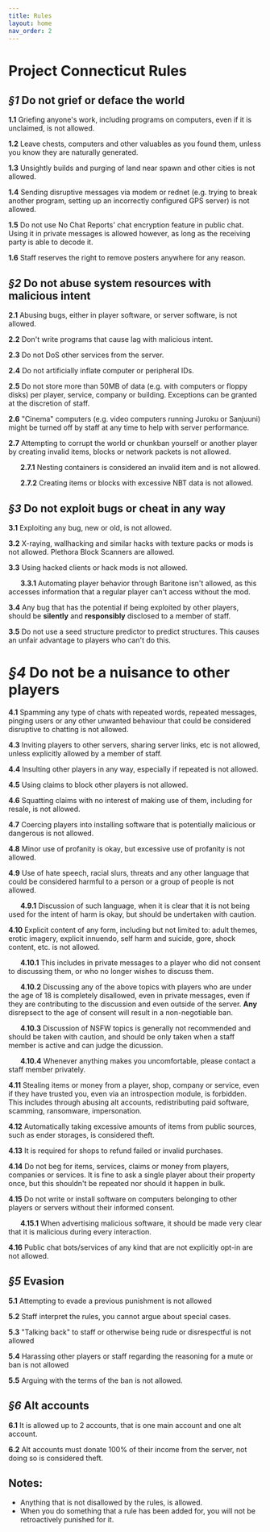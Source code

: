 ```yaml
---
title: Rules
layout: home
nav_order: 2
---
```


# Project Connecticut Rules
## ***§1*** Do not grief or deface the world
**1.1** Griefing anyone's work, including programs on computers, even if it is unclaimed, is not allowed.

**1.2** Leave chests, computers and other valuables as you found them, unless you know they are naturally generated.

**1.3** Unsightly builds and purging of land near spawn and other cities is not allowed.

**1.4** Sending disruptive messages via modem or rednet (e.g. trying to break another program, setting up an incorrectly configured GPS server) is not allowed.

**1.5** Do not use No Chat Reports' chat encryption feature in public chat. Using it in private messages is allowed however, as long as the receiving party is able to decode it.

**1.6** Staff reserves the right to remove posters anywhere for any reason.

## ***§2*** Do not abuse system resources with malicious intent
**2.1** Abusing bugs, either in player software, or server software, is not allowed.

**2.2** Don't write programs that cause lag with malicious intent.

**2.3** Do not DoS other services from the server.

**2.4** Do not artificially inflate computer or peripheral IDs.

**2.5** Do not store more than 50MB of data (e.g. with computers or floppy disks) per player, service, company or building. Exceptions can be granted at the discretion of staff.

**2.6** "Cinema" computers (e.g. video computers running Juroku or Sanjuuni) might be turned off by staff at any time to help with server performance.

**2.7** Attempting to corrupt the world or chunkban yourself or another player by creating invalid items, blocks or network packets is not allowed.

&nbsp;&nbsp;&nbsp;&nbsp;&nbsp;&nbsp;**2.7.1** Nesting containers is considered an invalid item and is not allowed.

&nbsp;&nbsp;&nbsp;&nbsp;&nbsp;&nbsp;**2.7.2** Creating items or blocks with excessive NBT data is not allowed.

## ***§3*** Do not exploit bugs or cheat in any way
**3.1** Exploiting any bug, new or old, is not allowed.

**3.2** X-raying, wallhacking and similar hacks with texture packs or mods is not allowed. Plethora Block Scanners are allowed.

**3.3** Using hacked clients or hack mods is not allowed.

&nbsp;&nbsp;&nbsp;&nbsp;&nbsp;&nbsp;**3.3.1** Automating player behavior through Baritone isn't allowed, as this accesses information that a regular player can't access without the mod.

**3.4** Any bug that has the potential if being exploited by other players, should be **silently** and **responsibly** disclosed to a member of staff.

**3.5** Do not use a seed structure predictor to predict structures. This causes an unfair advantage to players who can't do this.

# ***§4*** Do not be a nuisance to other players
**4.1** Spamming any type of chats with repeated words, repeated messages, pinging users or any other unwanted behaviour that could be considered disruptive to chatting is not allowed.

**4.3** Inviting players to other servers, sharing server links, etc is not allowed, unless explicitly allowed by a member of staff.

**4.4** Insulting other players in any way, especially if repeated is not allowed.

**4.5** Using claims to block other players is not allowed.

**4.6** Squatting claims with no interest of making use of them, including for resale, is not allowed.

**4.7** Coercing players into installing software that is potentially malicious or dangerous is not allowed.

**4.8** Minor use of profanity is okay, but excessive use of profanity is not allowed.

**4.9** Use of hate speech, racial slurs, threats and any other language that could be considered harmful to a person or a group of people is not allowed.

&nbsp;&nbsp;&nbsp;&nbsp;&nbsp;&nbsp;**4.9.1** Discussion of such language, when it is clear that it is not being used for the intent of harm is okay, but should be undertaken with caution.

**4.10** Explicit content of any form, including but not limited to: adult themes, erotic imagery, explicit innuendo, self harm and suicide, gore, shock content, etc. is not allowed.

&nbsp;&nbsp;&nbsp;&nbsp;&nbsp;&nbsp;**4.10.1** This includes in private messages to a player who did not consent to discussing them, or who no longer wishes to discuss them.

&nbsp;&nbsp;&nbsp;&nbsp;&nbsp;&nbsp;**4.10.2** Discussing any of the above topics with players who are under the age of 18 is completely disallowed, even in private messages, even if they are contributing to the discussion and even outside of the server. **Any** disrepsect to the age of consent will result in a non-negotiable ban.

&nbsp;&nbsp;&nbsp;&nbsp;&nbsp;&nbsp;**4.10.3** Discussion of NSFW topics is generally not recommended and should be taken with caution, and should be only taken when a staff member is active and can judge the dicussion.

&nbsp;&nbsp;&nbsp;&nbsp;&nbsp;&nbsp;**4.10.4** Whenever anything makes you uncomfortable, please contact a staff member privately.

**4.11** Stealing items or money from a player, shop, company or service, even if they have trusted you, even via an introspection module, is forbidden. This includes through abusing alt accounts, redistributing paid software, scamming, ransomware, impersonation.

**4.12** Automatically taking excessive amounts of items from public sources, such as ender storages, is considered theft.

**4.13** It is required for shops to refund failed or invalid purchases.

**4.14** Do not beg for items, services, claims or money from players, companies or services. It is fine to ask a single player about their property once, but this shouldn't be repeated nor should it happen in bulk.

**4.15** Do not write or install software on computers belonging to other players or servers without their informed consent.

&nbsp;&nbsp;&nbsp;&nbsp;&nbsp;&nbsp;**4.15.1** When advertising malicious software, it should be made very clear that it is malicious during every interaction.

**4.16** Public chat bots/services of any kind that are not explicitly opt-in are not allowed.

## ***§5*** Evasion
**5.1** Attempting to evade a previous punishment is not allowed

**5.2** Staff interpret the rules, you cannot argue about special cases.

**5.3** "Talking back" to staff or otherwise being rude or disrespectful is not allowed

**5.4** Harassing other players or staff regarding the reasoning for a mute or ban is not allowed

**5.5** Arguing with the terms of the ban is not allowed.

## ***§6*** Alt accounts
**6.1** It is allowed up to 2 accounts, that is one main account and one alt account.

**6.2** Alt accounts must donate 100% of their income from the server, not doing so is considered theft.

## Notes:
- Anything that is not disallowed by the rules, is allowed.
- When you do something that a rule has been added for, you will not be retroactively punished for it.